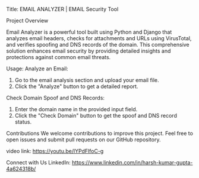 Title: EMAIL ANALYZER | EMAIL Security Tool 

Project Overview

Email Analyzer is a powerful tool built using Python and Django that analyzes email headers, checks for attachments and URLs using VirusTotal, and verifies spoofing and DNS records of the domain. This comprehensive solution enhances email security by providing detailed insights and protections against common email threats.

Usage:
Analyze an Email:
1.   Go to the email analysis section and upload your email file.
2.  Click the "Analyze" button to get a detailed report.

 Check Domain Spoof and DNS Records:
 1.  Enter the domain name in the provided input field.
 2.  Click the "Check Domain" button to get the spoof and DNS record status.

Contributions
We welcome contributions to improve this project. Feel free to open issues and submit pull requests on our GitHub repository.

video link: https://youtu.be/lYPdFlfoC-g

Connect with Us
LinkedIn: https://www.linkedin.com/in/harsh-kumar-gupta-4a624318b/
